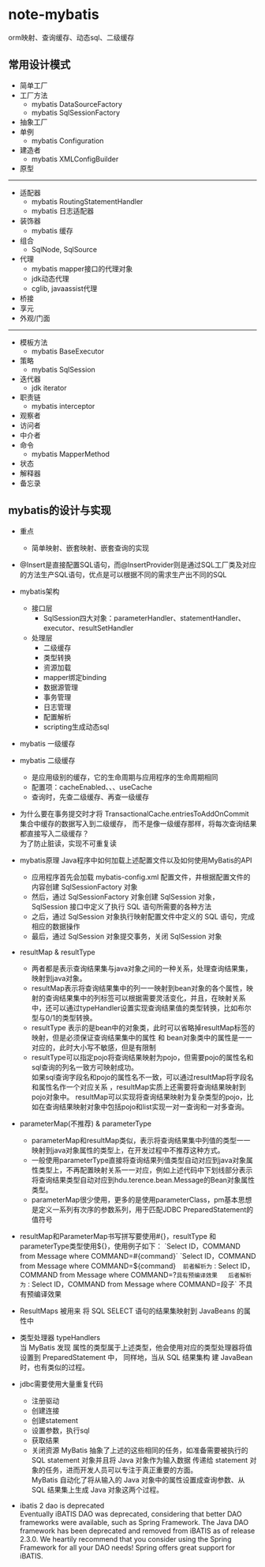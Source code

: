 # note-mybatis
orm映射、查询缓存、动态sql、二级缓存


## 常用设计模式  

- 简单工厂
- 工厂方法
    - mybatis DataSourceFactory
    - mybatis SqlSessionFactory
- 抽象工厂
- 单例
    - mybatis Configuration
- 建造者
    - mybatis XMLConfigBuilder
- 原型  
      
--------   

- 适配器
    - mybatis RoutingStatementHandler 
    - mybatis 日志适配器
- 装饰器
    - mybatis 缓存
- 组合
    - SqlNode, SqlSource   
- 代理
    - mybatis mapper接口的代理对象
    - jdk动态代理
    - cglib, javaassist代理
- 桥接
- 享元
- 外观/门面

--------   

- 模板方法
    - mybatis BaseExecutor
- 策略
    - mybatis SqlSession
- 迭代器
    - jdk iterator
- 职责链
    - mybatis interceptor
- 观察者
- 访问者
- 中介者
- 命令
    - mybatis MapperMethod
- 状态
- 解释器
- 备忘录    
    

## mybatis的设计与实现

- 重点
    - 简单映射、嵌套映射、嵌套查询的实现

- @Insert是直接配置SQL语句，而@InsertProvider则是通过SQL工厂类及对应的方法生产SQL语句，优点是可以根据不同的需求生产出不同的SQL

- mybatis架构
    - 接口层
        - SqlSession四大对象：parameterHandler、statementHandler、executor、resultSetHandler
    - 处理层
        - 二级缓存
        - 类型转换
        - 资源加载
        - mapper绑定binding
        - 数据源管理
        - 事务管理
        - 日志管理
        - 配置解析
        - scripting生成动态sql


- mybatis 一级缓存  


- mybatis 二级缓存  
    - 是应用级别的缓存，它的生命周期与应用程序的生命周期相同
    - 配置项：cacheEnabled、<cache>、<cache-ref>、useCache
    - 查询时，先查二级缓存、再查一级缓存

- 为什么要在事务提交时才将 TransactionalCache.entriesToAddOnCommit 集合中缓存的数据写入到二级缓存，
  而不是像一级缓存那样，将每次查询结果都直接写入二级缓存？    
  为了防止脏读，实现不可重复读    

- mybatis原理 Java程序中如何加载上述配置文件以及如何使用MyBatis的API
    - 应用程序首先会加载 mybatis-config.xml 配置文件，井根据配置文件的内容创建 SqlSessionFactory 对象
    - 然后，通过 SqlSessionFactory 对象创建 SqlSession 对象， SqlSession 接口中定义了执行 SQL 语句所需要的各种方法
    - 之后，通过 SqlSession 对象执行映射配置文件中定义的 SQL 语句，完成相应的数据操作
    - 最后，通过 SqlSession 对象提交事务，关闭 SqlSession 对象
    
- resultMap & resultType
    - 两者都是表示查询结果集与java对象之间的一种关系，处理查询结果集，映射到java对象。
    - resultMap表示将查询结果集中的列一一映射到bean对象的各个属性，映射的查询结果集中的列标签可以根据需要灵活变化，并且，在映射关系中，还可以通过typeHandler设置实现查询结果值的类型转换，比如布尔型与0/1的类型转换。
    - resultType 表示的是bean中的对象类，此时可以省略掉resultMap标签的映射，但是必须保证查询结果集中的属性 和 bean对象类中的属性是一一对应的，此时大小写不敏感，但是有限制
    - resultType可以指定pojo将查询结果映射为pojo，但需要pojo的属性名和sql查询的列名一致方可映射成功。  
    如果sql查询字段名和pojo的属性名不一致，可以通过resultMap将字段名和属性名作一个对应关系 ，resultMap实质上还需要将查询结果映射到pojo对象中。
    resultMap可以实现将查询结果映射为复杂类型的pojo，比如在查询结果映射对象中包括pojo和list实现一对一查询和一对多查询。

- parameterMap(不推荐) & parameterType
    - parameterMap和resultMap类似，表示将查询结果集中列值的类型一一映射到java对象属性的类型上，在开发过程中不推荐这种方式。
    - 一般使用parameterType直接将查询结果列值类型自动对应到java对象属性类型上，不再配置映射关系一一对应，例如上述代码中下划线部分表示将查询结果类型自动对应到hdu.terence.bean.Message的Bean对象属性类型。
    - parameterMap很少使用，更多的是使用parameterClass，pm基本思想是定义一系列有次序的参数系列，用于匹配JDBC PreparedStatement的值符号

- resultMap和ParameterMap书写拼写要使用#{}，resultType 和parameterType类型使用${}，使用例子如下：  
    `Select ID，COMMAND from Message where COMMAND=#{command}`  
    `Select ID，COMMAND from Message where COMMAND=${command}`  
    前者解析为： `Select ID，COMMAND from Message where COMMAND=?` 具有预编译效果  
    后者解析为： `Select ID，COMMAND from Message where COMMAND=段子` 不具有预编译效果    

- ResultMaps 被用来 将 SQL SELECT 语句的结果集映射到 JavaBeans 的属性中

- 类型处理器 typeHandlers  
当 MyBatis 发现 属性的类型属于上述类型，他会使用对应的类型处理器将值设置到 PreparedStatement 中，
同样地，当从 SQL 结果集构 建 JavaBean 时，也有类似的过程。

- jdbc需要使用大量重复代码
    - 注册驱动
    - 创建连接
    - 创建statement
    - 设置参数，执行sql
    - 获取结果
    - 关闭资源
MyBatis 抽象了上述的这些相同的任务，如准备需要被执行的 SQL statement 对象并且将 Java 对象作为输入数据 传递给 statement 对象的任务，进而开发人员可以专注于真正重要的方面。     
MyBatis 自动化了将从输入的 Java 对象中的属性设置成查询参数、从 SQL 结果集上生成 Java 对象这两个过程。  

- ibatis 2 dao is deprecated    
Eventually iBATIS DAO was deprecated, considering that better DAO frameworks were available, such as Spring Framework.
The Java DAO framework has been deprecated and removed from iBATIS as of release 2.3.0. We heartily recommend that you consider using the Spring Framework for all your DAO needs! Spring offers great support for iBATIS.

